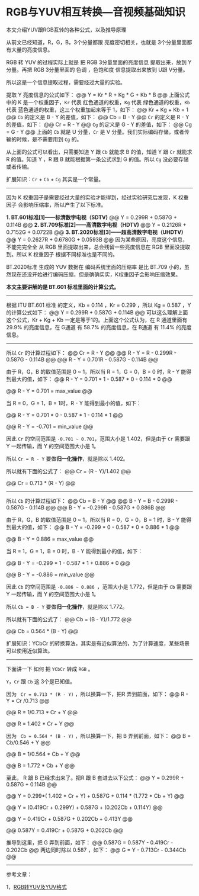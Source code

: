 # RGB与YUV相互转换—音视频基础知识

<div id="meta-description---">本文介绍YUV跟RGB互转的各种公式，以及推导原理 </div>

从前文已经知道，R，G，B，3个分量都跟 亮度密切相关，也就是 3个分量里面都有大量的亮度信息。

RGB 转 YUV 的过程实际上就是 把 RGB 3分量里面的亮度信息 提取出来，放到 Y 分量。再把 RGB 3分量里面的 色调 ，色饱和度 信息提取出来放到 U跟 V分量。

所以这是一个信息提取过程，需要经过大量的实验。

提取 Y 亮度信息的公式如下：
@@
Y = Kr * R + Kg * G + Kb * B
@@
上面公式中的 K 是一个权重因子，`Kr`  代表 红色通道的权重，`Kg` 代表 绿色通道的权重，`Kb` 代表 蓝色通道的权重，这三个权重加起来等于 1，如下：
@@
Kr + Kg + Kb = 1
@@
`Cb` 的定义是 B - Y 的差值，如下：
@@
Cb = B - Y
@@
 `Cr` 的定义是 R - Y 的差值，如下：
@@
Cr = R - Y
@@
 `Cg` 的定义是 G - Y 的差值，如下：
@@
Cg = G - Y
@@
上面的 `Cb` 就是 U 分量，`Cr` 是 V 分量。我们实际编码存储，或者传输的时候，是不需要用到 `Cg` 的。

从上面的公式可以看出，只需要知道 Y 跟 `Cb` 就能求 B 的值，知道 Y 跟 `Cr` 就能求 R 的值。知道 Y ，R 跟 B 就能根据第一条公式求到 G 的值。所以 `Cg` 没必要存储或者传输。

扩展知识：`Cr` + `Cb` + `Cg` 其实是一个常量。



------

因为 K 权重因子是需要经过大量的实验才能得到，经过实验研究后发现，K 权重因子 会影响压缩率，所以产生了以下标准。

**1. BT.601标准[1]——标清数字电视（SDTV)**
@@
Y = 0.299R + 0.587G + 0.114B
@@
**2. BT.709标准[2]——高清数字电视（HDTV)**
@@
Y = 0.2126R + 0.7152G + 0.0722B
@@
**3. BT.2020标准[3]——超高清数字电视（UHDTV)**
@@
Y = 0.2627R + 0.6780G + 0.0593B
@@
因为某些原因，亮度这个信息，不能完完全全 从 RGB 里面提取出来，总会残留一些亮度信息在 RGB 里面没提取到。所以 K 权重因子 根据不同标准也是不同的。

BT.2020标准 生成的 YUV 数据在 编码系统里面的压缩率 是比 BT.709 小的，虽然现在还没开始进行编码压缩，但是确确实实，K权重因子会影响压缩效果。

**本文主要讲解的是 BT.601 标准里面的计算公式。**

------

根据 ITU BT.601 标准 的定义，Kb = 0.114 ，Kr = 0.299 ，所以 Kg = 0.587 ，Y 的计算公式如下：
@@
Y = 0.299R + 0.587G + 0.114B
@@
可以这么理解上面这个公式，Kr + Kg + Kb  一定是等于1的。上面这个公式认为，在 R 通道里面有 29.9% 的亮度信息，在 G通道 有 58.7% 的亮度信息，在 B通道 有 11.4% 的亮度信息。

---

所以 `Cr` 的计算过程如下：
@@
Cr = R - Y
@@
@@
R - Y = R - 0.299R - 0.587G - 0.114B
@@
@@
R - Y = 0.701R - 0.587G - 0.114B
@@

由于 R，G，B 的取值范围是 0 ~ 1，所以当 R = 1，G = 0，B = 0 时，R - Y 能得到最大的值，如下：
@@
R - Y = 0.701 * 1 - 0.587 * 0 - 0.114 * 0
@@

@@
R - Y = 0.701 = max\_value
@@

当 R = 0，G = 1，B = 1时，R - Y 能得到最小的值，如下：

@@
R - Y = 0.701 * 0 - 0.587 * 1 - 0.114 * 1
@@

@@
R - Y = -0.701 = min\_value
@@

因此 `Cr` 的空间范围是 `-0.701 ~ 0.701`，范围大小是 1.402，但是由于 `Cr` 需要跟 Y 一起传输，而 Y 的空间范围大小是 1。

所以 `Cr = R - Y` 要做**归一化操作**，就是除以 1.402。

所以就有下面的公式了：
@@
Cr = (R - Y)/1.402
@@

@@
Cr = 0.713 * (R - Y)
@@

---

所以 `Cb` 的计算过程如下：
@@
Cb = B - Y
@@
@@
B - Y = B - 0.299R - 0.587G - 0.114B
@@
@@
B - Y = -0.299R - 0.587G + 0.886B
@@

由于 R，G，B 的取值范围是 0 ~ 1，所以当 R = 0，G = 0，B = 1 时，B - Y 能得到最大的值，如下：
@@
B - Y = -0.299 * 0 - 0.587 * 0 + 0.886 * 1
@@

@@
B - Y = 0.886 = max\_value
@@

当 R = 1，G = 1，B = 0 时，B - Y 能得到最小的值，如下：

@@
B - Y = -0.299 * 1 - 0.587 * 1 + 0.886 * 0
@@

@@
B - Y = -0.886 = min\_value
@@

因此 `Cb` 的空间范围是 `-0.886 ~ 0.886 `，范围大小是 1.772，但是由于 `Cb` 需要跟 Y 一起传输，而 Y 的空间范围大小是 1。

所以 `Cb = B - Y` 要做**归一化操作**，就是除以 1.772。

所以就有下面的公式了：
@@
Cb = (B - Y)/1.772
@@

@@
Cb = 0.564 * (B - Y)
@@


扩展知识：YCbCr 的转换算法，其实是有近似算法的，为了计算速度，某些场景可以使用近似算法。

------

下面讲一下 如何 把 `YCbCr` 转成  `RGB` 。

`Y`，`Cr` 跟 `Cb` 这 3个是已知值。

因为 ` Cr = 0.713 * (R - Y)`  ，所以换算一下，把R 弄到前面，如下：
@@
R - Y = Cr /0.713
@@

@@
R = 1/0.713 * Cr  + Y
@@

@@
R = 1.402 * Cr + Y
@@

因为 ` Cb = 0.564 * (B - Y)`  ，所以换算一下，把 B 弄到前面，如下：
@@
B = Cb/0.546 + Y
@@

@@
B = 1/0.564 * Cb + Y
@@

@@
B = 1.772 * Cb + Y
@@

至此， R 跟 B 已经求出来了。把R 跟 B 套进去以下公式：
@@
Y = 0.299R + 0.587G + 0.114B
@@

@@
Y = 0.299*( 1.402 * Cr + Y) + 0.587G + 0.114 * (1.772 * Cb + Y)
@@

@@
Y = (0.419Cr + 0.299Y) + 0.587G + (0.202Cb + 0.114Y)
@@

@@
Y = 0.419Cr + 0.587G + 0.202Cb + 0.413Y
@@

@@
0.587Y = 0.419Cr + 0.587G + 0.202Cb
@@

推导到这里，把 G 弄到前面，如下：
@@
0.587G = 0.587Y - 0.419Cr - 0.202Cb
@@
两边同时除以 0.587 ，如下：
@@
G = Y - 0.713Cr - 0.344Cb
@@

---

参考文章：

1，[RGB转YUV及YUV格式](https://mp.weixin.qq.com/s/gbRKy2b-ujDRLM63L6ReRA) 
